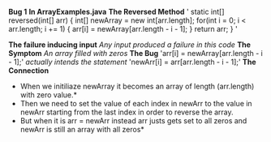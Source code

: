 **Bug 1**
**In ArrayExamples.java**
**The Reversed Method**
'
static int[] reversed(int[] arr) {
    int[] newArray = new int[arr.length];
    for(int i = 0; i < arr.length; i += 1) {
      arr[i] = newArray[arr.length - i - 1];
    }
    return arr;
  }
'

**The failure inducing input**
*Any input produced a failure in this code*
**The Symptom**
*An array filled with zeros*
**The Bug**
'arr[i]  = newArray[arr.length - i - 1];'
*actually intends the statement*
'newArr[i] = arr[arr.length - i - 1];'
**The Connection**
* When we initiliaze newArray it becomes an array of length (arr.length) with zero value.*
* Then we need to set the value of each index in newArr to the value in newArr starting from the last index in order to reverse the array.
* But when it is arr = newArr instead arr justs gets set to all zeros and newArr is still an array with all zeros*
